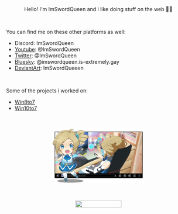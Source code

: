 <div align="center">Hello! I'm ImSwordQueen and i like doing stuff on the web 🏳️‍⚧️</div>

&#8202; &hairsp;

You can find me on these other platforms as well:
- Discord: ImSwordQueen
- [Youtube](https://www.youtube.com/@ImSwordQueen/): @ImSwordQueen
- [Twitter](https://x.com/ImSwordQueen): @ImSwordQueen
- [Bluesky](https://bsky.app/profile/imswordqueen.is-extremely.gay/): @imswordqueen.is-extremely.gay
- [DeviantArt](https://www.deviantart.com/imswordqueeen): ImSwordQueeen

&#8202; &hairsp;

Some of the projects i worked on:
- [Win8to7](https://www.deviantart.com/imswordking/art/916171789)
- [Win10to7](https://www.deviantart.com/imswordqueeen/art/1081353677)

&#8202; &hairsp;

<div align="center">
<img src="https://raw.githubusercontent.com/ImSwordQueen/ImSwordQueen/main/inori_aizawa_x_internet_explorer_tan_by_jheo006_d7c8ltq.gif?raw=true" width="50%" height="50%"/>
</div>

&#8202; &hairsp;

<div align="center">
<img src="https://raw.githubusercontent.com/ImSwordQueen/ImSwordQueen/main/logon.gif?raw=true" width="50%" height="50%"/>
</div>
